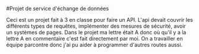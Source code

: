 #Projet de service d'échange de données

Ceci est un projet fait à 3 en classe pour faire un API. L'api devait couvrir les différents types de requêtes, implémenter des mesures de sécurité, avoir un systèmes de pages.
Dans le projet ma lettre était A donc où qu'il y a la lettre A en commentaire c'est fait directement par moi. On a travailler en équipe parcontre donc j'ai pu aider à programmer d'autres routes aussi.
